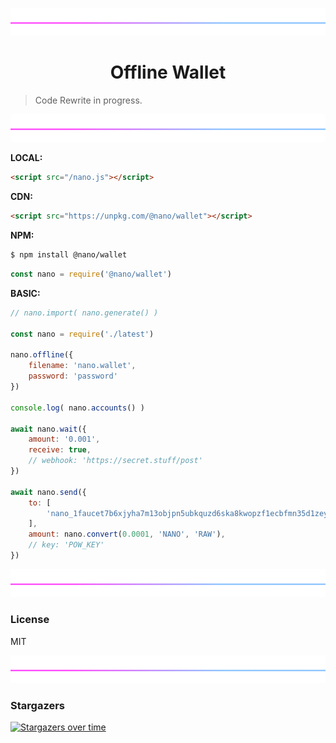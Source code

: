 ![line](https://github.com/fwd/n2/raw/master/.github/line.png)

<h1 align="center">Offline Wallet</h1>

> Code Rewrite in progress. 

![line](https://github.com/fwd/n2/raw/master/.github/line.png)

**LOCAL:**
```html
<script src="/nano.js"></script>
```

**CDN:**
```html
<script src="https://unpkg.com/@nano/wallet"></script>
```

**NPM:**
```bash
$ npm install @nano/wallet
```

```js
const nano = require('@nano/wallet')
```

**BASIC:**
```js
// nano.import( nano.generate() )

const nano = require('./latest')

nano.offline({ 
    filename: 'nano.wallet', 
    password: 'password' 
})

console.log( nano.accounts() )

await nano.wait({ 
    amount: '0.001',
    receive: true, 
    // webhook: 'https://secret.stuff/post'
})

await nano.send({ 
    to: [ 
        'nano_1faucet7b6xjyha7m13objpn5ubkquzd6ska8kwopzf1ecbfmn35d1zey3ys', 
    ], 
    amount: nano.convert(0.0001, 'NANO', 'RAW'),
    // key: 'POW_KEY' 
})
```

![line](https://github.com/fwd/n2/raw/master/.github/line.png)

### License

MIT

![line](https://github.com/fwd/n2/raw/master/.github/line.png)

### Stargazers

[![Stargazers over time](https://starchart.cc/fwd/nano-offline.svg)](https://github.com/fwd/nano-offline)
